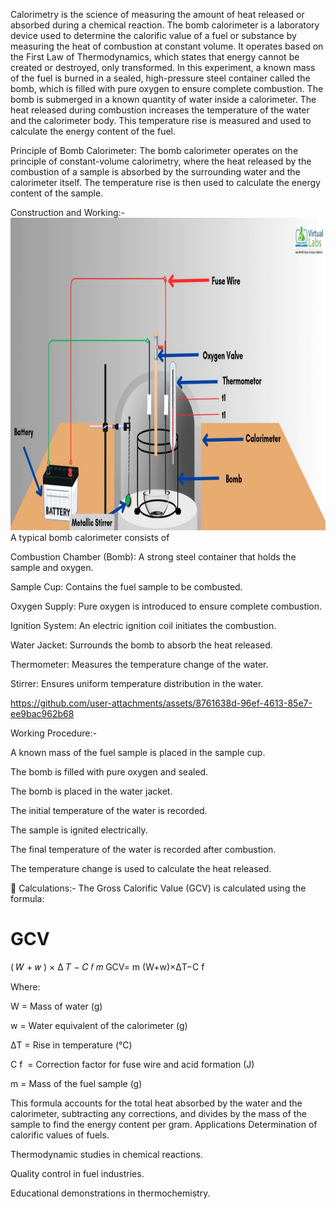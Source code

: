 Calorimetry is the science of measuring the amount of heat released or absorbed during a chemical reaction. The bomb calorimeter is a laboratory device used to determine the calorific value of a fuel or substance by measuring the heat of combustion at constant volume. It operates based on the First Law of Thermodynamics, which states that energy cannot be created or destroyed, only transformed. In this experiment, a known mass of the fuel is burned in a sealed, high-pressure steel container called the bomb, which is filled with pure oxygen to ensure complete combustion. The bomb is submerged in a known quantity of water inside a calorimeter. The heat released during combustion increases the temperature of the water and the calorimeter body. This temperature rise is measured and used to calculate the energy content of the fuel.

Principle of Bomb Calorimeter:
The bomb calorimeter operates on the principle of constant-volume calorimetry, where the heat released by the combustion of a sample is absorbed by the surrounding water and the calorimeter itself. The temperature rise is then used to calculate the energy content of the sample.

Construction and Working:-
<img src="https://github.com/deveducode/Calorimetry-using-Bomb-Calorimeter-EdusimVirtual-RECK-/blob/main/experiment/images/construction_calorimetry.jpg?raw=true" height="500px" width="1000px">
A typical bomb calorimeter consists of

Combustion Chamber (Bomb): A strong steel container that holds the sample and oxygen.

Sample Cup: Contains the fuel sample to be combusted.

Oxygen Supply: Pure oxygen is introduced to ensure complete combustion.

Ignition System: An electric ignition coil initiates the combustion.

Water Jacket: Surrounds the bomb to absorb the heat released.

Thermometer: Measures the temperature change of the water.

Stirrer: Ensures uniform temperature distribution in the water.

https://github.com/user-attachments/assets/8761638d-96ef-4613-85e7-ee9bac962b68

Working Procedure:-

A known mass of the fuel sample is placed in the sample cup.

The bomb is filled with pure oxygen and sealed.

The bomb is placed in the water jacket.

The initial temperature of the water is recorded.

The sample is ignited electrically.

The final temperature of the water is recorded after combustion.

The temperature change is used to calculate the heat released.

📐 Calculations:-
The Gross Calorific Value (GCV) is calculated using the formula:

GCV
=
(
𝑊
+
𝑤
)
×
Δ
𝑇
−
𝐶
𝑓
𝑚
GCV= 
m
(W+w)×ΔT−C 
f

Where:


W = Mass of water (g)


w = Water equivalent of the calorimeter (g)


ΔT = Rise in temperature (°C)


C 
f
​
  = Correction factor for fuse wire and acid formation (J)

m = Mass of the fuel sample (g)

This formula accounts for the total heat absorbed by the water and the calorimeter, subtracting any corrections, and divides by the mass of the sample to find the energy content per gram.
 Applications
Determination of calorific values of fuels.

Thermodynamic studies in chemical reactions.

Quality control in fuel industries.

Educational demonstrations in thermochemistry.

